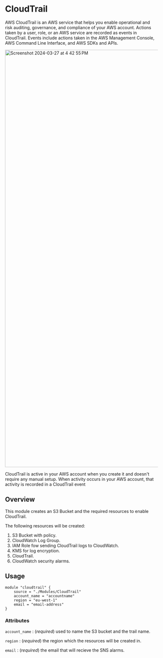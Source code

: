 # CloudTrail

AWS CloudTrail is an AWS service that helps you enable operational and risk auditing, governance, and compliance of your AWS account. Actions taken by a user, role, or an AWS service are recorded as events in CloudTrail. Events include actions taken in the AWS Management Console, AWS Command Line Interface, and AWS SDKs and APIs.

<img width="1376" alt="Screenshot 2024-03-27 at 4 42 55 PM" src="https://github.com/hamzeh-shaghlil/terraform-aws-CloudTrail/assets/15934776/ad28c02e-abd2-4558-9e6c-76e50abaab1f">


CloudTrail is active in your AWS account when you create it and doesn't require any manual setup. When activity occurs in your AWS account, that activity is recorded in a CloudTrail event
## Overview

This module creates an S3 Bucket and the required resources to enable CloudTrail.

The following resources will be created:

1. S3 Bucket with policy.
2. CloudWatch Log Group.
3. IAM Role fow sending CloudTrail logs to CloudWatch.
4. KMS for log encryption.
5. CloudTrail.
6. CloudWatch security alarms.


## Usage

```
module "cloudtrail" {
    source = "./Modules/CloudTrail"
    account_name = "accountname"
    region = "eu-west-1"
    email = "email-address"
}
```

### Attributes

`account_name` : (*required*) used to name the S3 bucket and the trail name.

`region` : (*required*) the region which the resources will be created in.

`email` : (*required*) the email that will recieve the SNS alarms.
